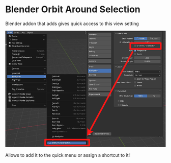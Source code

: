 # Blender Orbit Around Selection
Blender addon that adds gives quick access to this view setting

![](https://github.com/bestdani/blender_orbit_around_selection/blob/main/orbit%20around%20selection.jpg)

Allows to add it to the quick menu or assign a shortcut to it!
